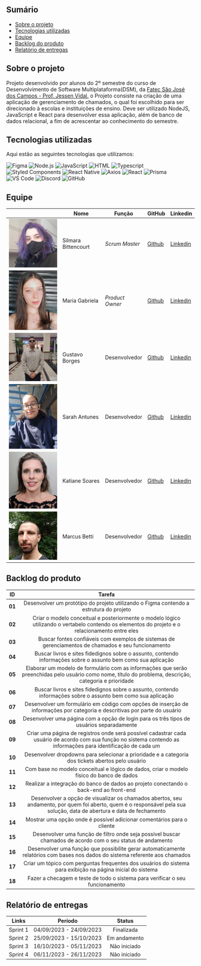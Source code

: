 ## Sumário

- [Sobre o projeto](#Sobre-o-projeto)
- [Tecnologias utilizadas](#Tecnologias-utilizadas)
- [Equipe](#Equipe)
- [Backlog do produto](#Backlog-do-produto)
- [Relatório de entregas](#Relatório-de-entregas)

## Sobre o projeto

Projeto desenvolvido por alunos do 2º semestre do curso de Desenvolvimento de Software Multiplataforma(DSM), da [Fatec São José dos Campos - Prof. Jessen Vidal.](https://fatecsjc-prd.azurewebsites.net/)
o Projeto consiste na criação de uma aplicação de gerenciamento de chamados, o qual foi escolhido para ser direcionado à escolas e instituições de ensino. Deve ser utilizado NodeJS, JavaScript e React para desenvolver essa aplicação, além de banco de dados relacional, a fim de acrescentar ao conhecimento do semestre.


## Tecnologias utilizadas

Aqui estão as seguintes tecnologias que utilizamos:

<span id="tecnologias">
<img src="https://img.shields.io/badge/Figma-CED4DA?style=opensans&logo=figma&logoColor=white&color=blue" alt="Figma" /> 
<img src="https://img.shields.io/badge/Node.Js-CED4DA?style=opensans&logo=nodedotjs&logoColor=white&color=blue" alt="Node.js" />
<img src="https://img.shields.io/badge/JavaScript-black?style=opensans&logo=javascript&logoColor=white&color=blue" alt="JavaScript" />
<img src="https://img.shields.io/badge/%3C%2F%3E_HTML%20-%20black?style=opensans&logo=html&logoColor=white&color=blue" alt ="HTML" />
<img src="https://img.shields.io/badge/TypeScript-CED4DA?style=opensans&logo=typescript&logoColor=white&color=blue" alt="Typescript" />
<img src="https://img.shields.io/badge/Styled_Components-CED4DA?opensans&logo=styled-components&logoColor=white&color=blue" alt="Styled Components" /> 
<img src="https://img.shields.io/badge/React_Native-CED4DA?opensans&logo=react&logoColor=white&color=blue" alt="React Native" /> 
<img src="https://img.shields.io/badge/Axios-CED4DA?opensans&logo=axios&logoColor=white&color=blue" alt="Axios" /> 
<img src="https://img.shields.io/badge/React-CED4DA?opensans&logo=react&logoColor=white&color=blue" alt="React" /> 
<img src="https://img.shields.io/badge/Prisma-CED4DA?opensans&logo=prisma&logoColor=white&color=blue" alt="Prisma" /> 
<img src="https://img.shields.io/badge/VS_Code-CED4DA?opensans&logo=visual%20studio%20code&logoColor=white&color=blue" alt="VS Code" />
<img src="https://img.shields.io/badge/Discord-CED4DA?opensans&logo=discord&logoColor=white&color=blue" alt="Discord" /> 
<img src="https://img.shields.io/badge/GitHub-CED4DA?opensans&logo=github&logoColor=whitek&color=blue" alt="GitHub" /> 


## Equipe


|     | Nome           | Função       | GitHub  | Linkedin                              |
| --- | --------------| ------------| ---------------------------------------------- |---------------|
| <img src="/doc/assets/silmara.jpeg" width="250px"> | Silmara Bittencourt | _Scrum Master_| [Github](https://github.com/SBittencourt) | [Linkedin](https://br.linkedin.com/in/silmara-in%C3%AAs-bittencourt-da-costa-243478214?trk=people-guest_people_search-card)
|  <img src="/doc/assets/Maria_Gabriela.jpg" width="250px"> | Maria Gabriela | _Product Owner_ | [Github](https://github.com/MariaGabrielaMello) | [Linkedin](https://www.linkedin.com/in/gabrieia-mello-3819a9270/)
| <img src="/doc/assets/gustavo.jpg" width="250px"> | Gustavo Borges | Desenvolvedor | [Github](https://github.com/Miojoguu) | [Linkedin](https://www.linkedin.com/in/gustavo-borges-lima-855440243/)
| <img src="/doc/assets/sarah.jpg" width="250px"> | Sarah Antunes | Desenvolvedor | [Github](https://github.com/Amentine) | [Linkedin](https://www.linkedin.com/in/sarah-antunes-38a7a1204/)
| <img src="/doc/assets/katiane.jpg" width="250px"> | Katiane Soares | Desenvolvedor | [Github](https://github.com/Katianefatec) | [Linkedin](https://www.linkedin.com/in/katiane-soares-4b8193245/)
| <img src="/doc/assets/marcus.jpg" width="250px"> | Marcus Betti | Desenvolvedor | [Github](https://github.com/marcusvbe) | [Linkedin](https://www.linkedin.com/in/marcus-betti-715b6614a/)



## Backlog do produto

 ID | Tarefa |
|:--------------:  | :----------:|
| **01** | Desenvolver um protótipo do projeto utilizando o Figma contendo a estrutura do projeto  |
| **02** | Criar o modelo conceitual e posteriormente o modelo lógico utilizando o vertabelo contendo os elementos do projeto e o relacionamento entre eles |   
| **03** | Buscar fontes confiáveis com exemplos de sistemas de gerenciamentos de chamados e seu funcionamento |   
| **04** | Buscar livros e sites fidedignos sobre o assunto, contendo informações sobre o assunto bem como sua aplicação |   
| **05** | Elaborar um modelo de formulário com as informações que serão preenchidas pelo usuário como nome, título do problema, descrição, categoria e prioridade |   
| **06** | Buscar livros e sites fidedignos sobre o assunto, contendo informações sobre o assunto bem como sua aplicação |   
| **07** | Desenvolver um formulário em código com opções de inserção de informações por categoria e descritivas por parte do usuário |   
| **08** | Desenvolver uma página com a opção de login para os três tipos de usuários separadamente |   
| **09** | Criar uma página de registros onde será possível cadastrar cada usuário de acordo com sua função no sistema contendo as informações para identificação de cada um |
| **10** | Desenvolver dropdowns para selecionar a prioridade e a categoria dos tickets abertos pelo usuário |  
| **11** | Com base no modelo conceitual e lógico de dados, criar o modelo físico do banco de dados |   
| **12** | Realizar a integração do banco de dados ao projeto conectando o back-end ao front-end | 
| **13** | Desenvolver a opção de visualizar os chamados abertos, seu andamento, por quem foi aberto, quem é o responsável pela sua solução, data de abertura e data de fechamento |
| **14** | Mostrar uma opção onde é possível adicionar comentários para o cliente  |
| **15** | Desenvolver uma função de filtro onde seja possível buscar chamados de acordo com o seu status de andamento |  
| **16** | Desenvolver uma função que possibilite gerar automaticamente relatórios com bases nos dados do sistema referente aos chamados |  
| **17** | Criar um tópico com perguntas frequentes dos usuários do sistema para exibição na página inicial do sistema |  
| **18** | Fazer a checagem e teste de todo o sistema para verificar o seu funcionamento |  


## Relatório de entregas

| Links | Período | Status |
|:-----:|:----------:|:---------:|
| Sprint 1 | 04/09/2023 - 24/09/2023 |  Finalizada  |
| Sprint 2 | 25/09/2023 - 15/10/2023 | Em andamento |  
| Sprint 3 | 16/10/2023 - 05/11/2023 | Não iniciado | 
| Sprint 4 | 06/11/2023 - 26/11/2023 | Não iniciado |

